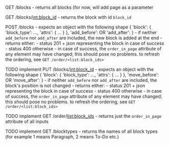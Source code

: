 GET /blocks
    - returns all blocks (for now, will add page as a parameter

GET /blocks/<int:block_id>
    - returns the block with id `block_id`

POST /blocks
    - expects an object with the following shape
       {
           'block': {
               'block_type': ...,
               'attrs': {
                   ...
               }
           },
           'add_before': <id>
           OR
           'add_after': <id>
       }
    - if neither `add_before` nor `add_after` are included, the
       new block is added at the end
    - returns either:
        - status 201 + json representing the block in case of success
        - status 400 otherwise
    - in case of success, the `order_in_page` attribute of any element
       may have changed; this should pose no problems. to refresh the
       ordering, see `GET /order/<list:block_ids>`

TODO implement
PUT /blocks/<int:block_id>
    - expects an object with the following shape
       {
           'block': {
               'block_type': ...,
               'attrs': {
                   ...
               }
           },
           'move_before': <id>
           OR
           'move_after': <id>
       }
    - if neither `add_before` nor `add_after` are included, the
       block's position is not changed
    - returns either:
        - status 201 + json representing the block in case of success
        - status 400 otherwise
    - in case of success, the `order_in_page` attribute of any element
       may have changed; this should pose no problems. to refresh the
       ordering, see `GET /order/<list:block_ids>`

TODO implement
GET /order/<list:block_ids>
    - returns just the `order_in_page` attribute of all inputs

TODO implement
GET /blocktypes
    - returns the names of all block types (for example 1 means Paragraph, 2 means To-Do etc.)

